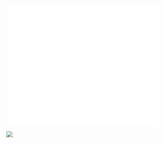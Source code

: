 <img align="center" src="/github-metrics.svg" alt="Metrics" width="400">

![](https://komarev.com/ghpvc/?username=ExtReMLapin)
